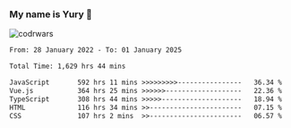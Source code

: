 ### My name is Yury 👋 
![codrwars](https://www.codewars.com/users/litury/badges/micro) 


<!--START_SECTION:waka-->

```txt
From: 28 January 2022 - To: 01 January 2025

Total Time: 1,629 hrs 44 mins

JavaScript       592 hrs 11 mins >>>>>>>>>----------------   36.34 %
Vue.js           364 hrs 25 mins >>>>>>-------------------   22.36 %
TypeScript       308 hrs 44 mins >>>>>--------------------   18.94 %
HTML             116 hrs 34 mins >>-----------------------   07.15 %
CSS              107 hrs 2 mins  >>-----------------------   06.57 %
```

<!--END_SECTION:waka-->

